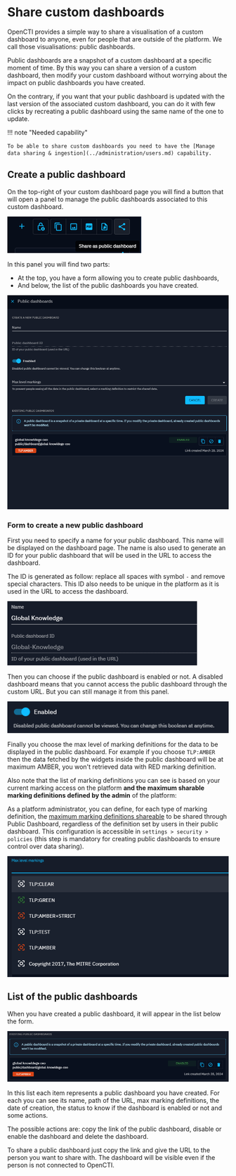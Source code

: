# Share custom dashboards

OpenCTI provides a simple way to share a visualisation of a custom dashboard to anyone, even for people that are outside of the platform. We call those visualisations: public dashboards.

Public dashboards are a snapshot of a custom dashboard at a specific moment of time. By this way you can share a version of a custom dashboard, then modify your custom dashboard without worrying about the impact on public dashboards you have created.

On the contrary, if you want that your public dashboard is updated with the last version of the associated custom dashboard, you can do it with few clicks by recreating a public dashboard using the same name of the one to update.

!!! note "Needed capability"

    To be able to share custom dashboards you need to have the [Manage data sharing & ingestion](../administration/users.md) capability.

## Create a public dashboard

On the top-right of your custom dashboard page you will find a button that will open a panel to manage the public dashboards associated to this custom dashboard.

![Share dashboard button](assets/share-dashboard-button.png)

In this panel you will find two parts:

- At the top, you have a form allowing you to create public dashboards,
- And below, the list of the public dashboards you have created.

![Share dashboard panel](assets/share-dashboard-panel.png)

### Form to create a new public dashboard

First you need to specify a name for your public dashboard. This name will be displayed on the dashboard page. The name is also used to generate an ID for your public dashboard that will be used in the URL to access the dashboard.

The ID is generated as follow: replace all spaces with symbol `-` and remove special characters. This ID also needs to be unique in the platform as it is used in the URL to access the dashboard.

![Share dashboard name](assets/share-dashboard-name.png)

Then you can choose if the public dashboard is enabled or not. A disabled dashboard means that you cannot access the public dashboard through the custom URL. But you can still manage it from this panel.

![Share dashboard enable](assets/share-dashboard-enable.png)

Finally you choose the max level of marking definitions for the data to be displayed in the public dashboard. For example if you choose `TLP:AMBER` then the data fetched by the widgets inside the public dashboard will be at maximum AMBER, you won't retrieved data with RED marking definition.

Also note that the list of marking definitions you can see is based on your current marking access on the platform **and the maximum sharable marking definitions defined by the admin** of the platform:

As a platform administrator, you can define, for each type of marking definition, the [maximum marking definitions shareable](../administration/policies.md) to be shared through Public Dashboard, regardless of the definition set by users in their public dashboard. This configuration is accessible in `settings > security > policies` (this step is mandatory for creating public dashboards to ensure control over data sharing).

![Share dashboard markings](assets/share-dashboard-markings.png)

## List of the public dashboards

When you have created a public dashboard, it will appear in the list below the form.

![Share dashboard list](assets/share-dashboard-list.png)

In this list each item represents a public dashboard you have created. For each you can see its name, path of the URL, max marking definitions, the date of creation, the status to know if the dashboard is enabled or not and some actions.

The possible actions are: copy the link of the public dashboard, disable or enable the dashboard and delete the dashboard.

To share a public dashboard just copy the link and give the URL to the person you want to share with. The dashboard will be visible even if the person is not connected to OpenCTI.
